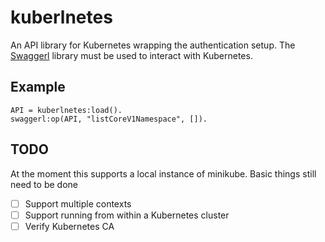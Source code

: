 # kuberlnetes

An API library for Kubernetes wrapping the authentication setup. The [Swaggerl](https://github.com/philipcristiano/swaggerl) library must be used to interact with Kubernetes.

## Example

```
API = kuberlnetes:load().
swaggerl:op(API, "listCoreV1Namespace", []).
```

## TODO

At the moment this supports a local instance of minikube. Basic things still need to be done

- [ ] Support multiple contexts
- [ ] Support running from within a Kubernetes cluster
- [ ] Verify Kubernetes CA
